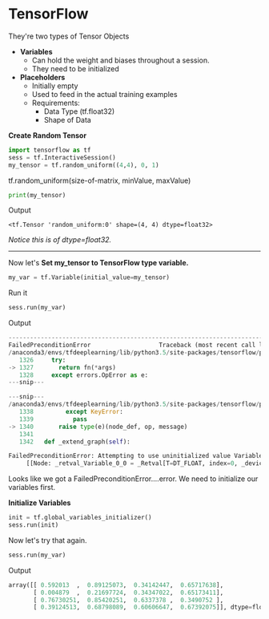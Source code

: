 # TensorFlow

They're two types of Tensor Objects

* **Variables**
  * Can hold the weight and biases throughout a session.
  * They need to be initialized 
* **Placeholders**
  * Initially empty
  * Used to feed in the actual training examples
  * Requirements:
    * Data Type \(tf.float32\)
    * Shape of Data

**Create Random Tensor**

```py
import tensorflow as tf
sess = tf.InteractiveSession()
my_tensor = tf.random_uniform((4,4), 0, 1)
```

tf.random\_uniform\(size-of-matrix, minValue, maxValue\)

```py
print(my_tensor)
```

Output

```
<tf.Tensor 'random_uniform:0' shape=(4, 4) dtype=float32>
```

_Notice this is of dtype=float32._

---

Now let's **Set my\_tensor to TensorFlow type variable.**

```py
my_var = tf.Variable(initial_value=my_tensor)
```

Run it

```py
sess.run(my_var)
```

Output

```py
---------------------------------------------------------------------------
FailedPreconditionError                   Traceback (most recent call last)
/anaconda3/envs/tfdeeplearning/lib/python3.5/site-packages/tensorflow/python/client/session.py in _do_call(self, fn, *args)
   1326     try:
-> 1327       return fn(*args)
   1328     except errors.OpError as e:
---snip---

---snip---
/anaconda3/envs/tfdeeplearning/lib/python3.5/site-packages/tensorflow/python/client/session.py in _do_call(self, fn, *args)
   1338         except KeyError:
   1339           pass
-> 1340       raise type(e)(node_def, op, message)
   1341 
   1342   def _extend_graph(self):

FailedPreconditionError: Attempting to use uninitialized value Variable
     [[Node: _retval_Variable_0_0 = _Retval[T=DT_FLOAT, index=0, _device="/job:localhost/replica:0/task:0/cpu:0"](Variable)]]
```

Looks like we got a FailedPreconditionError....error. We need to initialize our variables first.

**Initialize Variables**

```py
init = tf.global_variables_initializer()
sess.run(init)
```

Now let's try that again.

```py
sess.run(my_var)
```

Output

```py
array([[ 0.592013  ,  0.89125073,  0.34142447,  0.65717638],
       [ 0.004879  ,  0.21697724,  0.34347022,  0.65173411],
       [ 0.76730251,  0.85420251,  0.6337378 ,  0.3490752 ],
       [ 0.39124513,  0.68798089,  0.60606647,  0.67392075]], dtype=float32)
```



